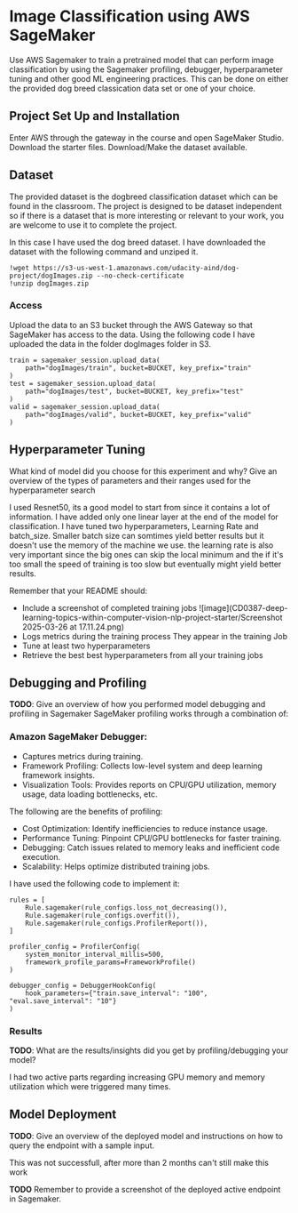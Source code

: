 # Image Classification using AWS SageMaker

Use AWS Sagemaker to train a pretrained model that can perform image classification by using the Sagemaker profiling, debugger, hyperparameter tuning and other good ML engineering practices. This can be done on either the provided dog breed classication data set or one of your choice.

## Project Set Up and Installation
Enter AWS through the gateway in the course and open SageMaker Studio. 
Download the starter files.
Download/Make the dataset available. 

## Dataset
The provided dataset is the dogbreed classification dataset which can be found in the classroom.
The project is designed to be dataset independent so if there is a dataset that is more interesting or relevant to your work, you are welcome to use it to complete the project.

In this case I have used the dog breed dataset. I have downloaded the dataset with the following command and unziped it.
```
!wget https://s3-us-west-1.amazonaws.com/udacity-aind/dog-project/dogImages.zip --no-check-certificate
!unzip dogImages.zip
```


### Access
Upload the data to an S3 bucket through the AWS Gateway so that SageMaker has access to the data. 
Using the following code I have uploaded the data in the folder dogImages folder in S3.
```
train = sagemaker_session.upload_data(
    path="dogImages/train", bucket=BUCKET, key_prefix="train"
)
test = sagemaker_session.upload_data(
    path="dogImages/test", bucket=BUCKET, key_prefix="test"
)
valid = sagemaker_session.upload_data(
    path="dogImages/valid", bucket=BUCKET, key_prefix="valid"
)
```

## Hyperparameter Tuning
What kind of model did you choose for this experiment and why? Give an overview of the types of parameters and their ranges used for the hyperparameter search

I used Resnet50, its a good model to start from since it contains a lot of information. I have added only one linear layer at the end of the model for classification.
I have tuned two hyperparameters, Learning Rate and batch_size.
Smaller batch size can somtimes yield better results but it doesn't use the memory of the machine we use.
the learning rate is also very important since the big ones can skip the local minimum and the if it's too small the speed of training is too slow but eventually might yield better results.

Remember that your README should:
- Include a screenshot of completed training jobs
  ![image](CD0387-deep-learning-topics-within-computer-vision-nlp-project-starter/Screenshot 2025-03-26 at 17.11.24.png)
- Logs metrics during the training process
  They appear in the training Job
- Tune at least two hyperparameters
- Retrieve the best best hyperparameters from all your training jobs

## Debugging and Profiling
**TODO**: Give an overview of how you performed model debugging and profiling in Sagemaker
SageMaker profiling works through a combination of:

### Amazon SageMaker Debugger: 
- Captures metrics during training.
- Framework Profiling: Collects low-level system and deep learning framework insights.
- Visualization Tools: Provides reports on CPU/GPU utilization, memory usage, data loading bottlenecks, etc.

The following are the benefits of profiling:
- Cost Optimization: Identify inefficiencies to reduce instance usage.
- Performance Tuning: Pinpoint CPU/GPU bottlenecks for faster training.
- Debugging: Catch issues related to memory leaks and inefficient code execution.
- Scalability: Helps optimize distributed training jobs.


I have used the following code to implement it:
```
rules = [
    Rule.sagemaker(rule_configs.loss_not_decreasing()),
    Rule.sagemaker(rule_configs.overfit()),
    Rule.sagemaker(rule_configs.ProfilerReport()),
]

profiler_config = ProfilerConfig(
    system_monitor_interval_millis=500,
    framework_profile_params=FrameworkProfile()
)

debugger_config = DebuggerHookConfig(
    hook_parameters={"train.save_interval": "100", "eval.save_interval": "10"}
)
```

### Results
**TODO**: What are the results/insights did you get by profiling/debugging your model?

I had two active parts regarding increasing GPU memory and memory utilization which were triggered many times.



## Model Deployment
**TODO**: Give an overview of the deployed model and instructions on how to query the endpoint with a sample input.

This was not successfull, after more than 2 months can't still make this work

**TODO** Remember to provide a screenshot of the deployed active endpoint in Sagemaker.

